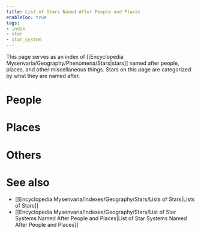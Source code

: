 ```yaml
---
title: List of Stars Named After People and Places
enableToc: true
tags:
- index
- star
- star_system
---
```


This page serves as an index of [[Encyclopedia Mysenvaria/Geography/Phenomena/Stars|stars]] named after people, places, and other miscellaneous things. Stars on this page are categorized by what they are named after.

# People

# Places

# Others

# See also
- [[Encyclopedia Mysenvaria/Indexes/Geography/Stars/Lists of Stars|Lists of Stars]]
- [[Encyclopedia Mysenvaria/Indexes/Geography/Stars/List of Star Systems Named After People and Places|List of Star Systems Named After People and Places]]
